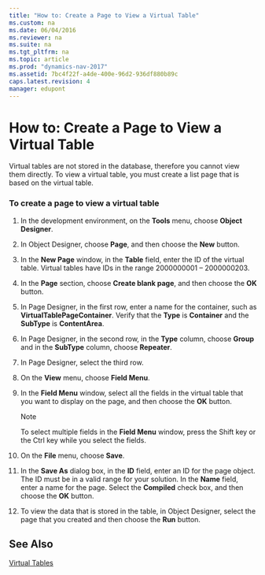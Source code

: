 ```yaml
---
title: "How to: Create a Page to View a Virtual Table"
ms.custom: na
ms.date: 06/04/2016
ms.reviewer: na
ms.suite: na
ms.tgt_pltfrm: na
ms.topic: article
ms.prod: "dynamics-nav-2017"
ms.assetid: 7bc4f22f-a4de-400e-96d2-936df880b89c
caps.latest.revision: 4
manager: edupont
---
```

# How to: Create a Page to View a Virtual Table
Virtual tables are not stored in the database, therefore you cannot view them directly. To view a virtual table, you must create a list page that is based on the virtual table.  
  
### To create a page to view a virtual table  
  
1.  In the development environment, on the **Tools** menu, choose **Object Designer**.  
  
2.  In Object Designer, choose **Page**, and then choose the **New** button.  
  
3.  In the **New Page** window, in the **Table** field, enter the ID of the virtual table. Virtual tables have IDs in the range 2000000001 – 2000000203.  
  
4.  In the **Page** section, choose **Create blank page**, and then choose the **OK** button.  
  
5.  In Page Designer, in the first row, enter a name for the container, such as **VirtualTablePageContainer**. Verify that the **Type** is **Container** and the **SubType** is **ContentArea**.  
  
6.  In Page Designer, in the second row, in the **Type** column, choose **Group** and in the **SubType** column, choose **Repeater**.  
  
7.  In Page Designer, select the third row.  
  
8.  On the **View** menu, choose **Field Menu**.  
  
9. In the **Field Menu** window, select all the fields in the virtual table that you want to display on the page, and then choose the **OK** button.  
  
    > [!NOTE]  
    >  To select multiple fields in the **Field Menu** window, press the Shift key or the Ctrl key while you select the fields.  
  
10. On the **File** menu, choose **Save**.  
  
11. In the **Save As** dialog box, in the **ID** field, enter an ID for the page object. The ID must be in a valid range for your solution. In the **Name** field, enter a name for the page. Select the **Compiled** check box, and then choose the **OK** button.  
  
12. To view the data that is stored in the table, in Object Designer, select the page that you created and then choose the **Run** button.  
  
## See Also  
 [Virtual Tables](Virtual-Tables.md)